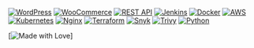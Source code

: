  [![WordPress](https://img.shields.io/badge/WordPress-informational)](https://wordpress.org/)
[![WooCommerce](https://img.shields.io/badge/WooCommerce-success)](https://woocommerce.com/)
[![REST API](https://img.shields.io/badge/REST%20API-lightgrey)](https://en.wikipedia.org/wiki/Representational_state_transfer)
[![Jenkins](https://img.shields.io/badge/Jenkins-red)](https://jenkins.io/)
[![Docker](https://img.shields.io/badge/Docker-blue)](https://www.docker.com/)
[![AWS](https://img.shields.io/badge/AWS-yellow)](https://aws.amazon.com/)
[![Kubernetes](https://img.shields.io/badge/Kubernetes-blue)](https://kubernetes.io/)
[![Nginx](https://img.shields.io/badge/Nginx-green)](https://nginx.org/en/)
[![Terraform](https://img.shields.io/badge/Terraform-7335cc)](https://www.terraform.io/)
[![Snyk](https://img.shields.io/badge/Snyk-red)](https://snyk.io/)
[![Trivy](https://img.shields.io/badge/Trivy-informational)](https://aquasecurity.com/products/trivy)
[![Python](https://img.shields.io/badge/Python-blue)](https://www.python.org/) 

[![Made with Love](https://img.shields.io/badge/Made%20with-Love-red)]